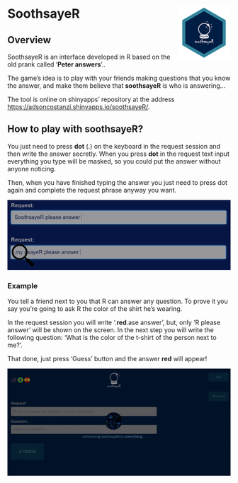 SoothsayeR <img src="app/www/img/thumbnail.PNG" align="right" width="120" />
============================================================================

Overview
--------

SoothsayeR is an interface developed in R based on the old prank called
‘**Peter answers**’..

The game’s idea is to play with your friends making questions that you
know the answer, and make them believe that <b>soothsayeR</b> is who is
answering…

The tool is online on shinyapps’ repository at the address
<a href="https://adsoncostanzi.shinyapps.io/soothsayeR/" class="uri">https://adsoncostanzi.shinyapps.io/soothsayeR/</a>.

How to play with soothsayeR?
----------------------------

You just need to press **dot** (.) on the keyboard in the request
session and then write the answer secretly. When you press **dot** in
the request text input everything you type will be masked, so you could
put the answer without anyone noticing.

Then, when you have finished typing the answer you just need to press
dot again and complete the request phrase anyway you want.

![](app/www/img/request_ok.PNG)

### Example

You tell a friend next to you that R can answer any question. To prove
it you say you’re going to ask R the color of the shirt he’s wearing.

In the request session you will write ‘.**red**.ase answer’, but, only
‘R please answer’ will be shown on the screen. In the next step you will
write the following question: ‘What is the color of the t-shirt of the
person next to me?’.

That done, just press ‘Guess’ button and the answer **red** will appear!

![](app/www/img/ex.gif)
